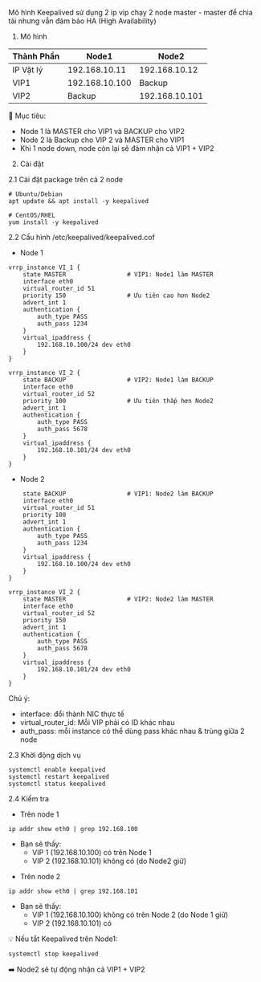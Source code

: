 Mô hình Keepalived sử dụng 2 ip vip chạy 2 node master - master để chia tải nhưng vẫn đảm bảo HA (High Availability)

1. Mô hình

| Thành Phần| Node1 | Node2|
|-----------|-------|------|
| IP Vật lý | 192.168.10.11| 192.168.10.12|
|VIP1       | 192.168.10.100 | Backup |
|VIP2       | Backup         | 192.168.10.101|

📌 Mục tiêu:
- Node 1 là MASTER cho VIP1 và BACKUP cho VIP2
- Node 2 là Backup cho VIP 2 và MASTER cho VIP1
- Khi 1 node down, node còn lại sẽ đảm nhận cả VIP1 + VIP2

2. Cài đặt

2.1 Cài đặt package trên cả 2 node
```
# Ubuntu/Debian
apt update && apt install -y keepalived

# CentOS/RHEL
yum install -y keepalived
```

2.2 Cấu hình /etc/keepalived/keepalived.cof

* Node 1
```
vrrp_instance VI_1 {
    state MASTER                 # VIP1: Node1 làm MASTER
    interface eth0
    virtual_router_id 51
    priority 150                 # Ưu tiên cao hơn Node2
    advert_int 1
    authentication {
        auth_type PASS
        auth_pass 1234
    }
    virtual_ipaddress {
        192.168.10.100/24 dev eth0
    }
}

vrrp_instance VI_2 {
    state BACKUP                 # VIP2: Node1 làm BACKUP
    interface eth0
    virtual_router_id 52
    priority 100                 # Ưu tiên thấp hơn Node2
    advert_int 1
    authentication {
        auth_type PASS
        auth_pass 5678
    }
    virtual_ipaddress {
        192.168.10.101/24 dev eth0
    }
}
```

* Node 2
```vrrp_instance VI_1 {
    state BACKUP                 # VIP1: Node2 làm BACKUP
    interface eth0
    virtual_router_id 51
    priority 100
    advert_int 1
    authentication {
        auth_type PASS
        auth_pass 1234
    }
    virtual_ipaddress {
        192.168.10.100/24 dev eth0
    }
}

vrrp_instance VI_2 {
    state MASTER                 # VIP2: Node2 làm MASTER
    interface eth0
    virtual_router_id 52
    priority 150
    advert_int 1
    authentication {
        auth_type PASS
        auth_pass 5678
    }
    virtual_ipaddress {
        192.168.10.101/24 dev eth0
    }
}
```

Chú ý:
- interface: đổi thành NIC thực tế
- virtual_router_id: Mỗi VIP phải có ID khác nhau
- auth_pass: mỗi instance có thể dùng pass khác nhau & trùng giữa 2 node

2.3 Khởi động dịch vụ
```
systemctl enable keepalived
systemctl restart keepalived
systemctl status keepalived
```

2.4 Kiểm tra
* Trên node 1
```
ip addr show eth0 | grep 192.168.100
```

- Bạn sẽ thấy:
  + VIP 1 (192.168.10.100) có trên Node 1
  + VIP 2 (192.168.10.101) không có (do Node2 giữ)
 
* Trên node 2
```
ip addr show eth0 | grep 192.168.101
```

- Bạn sẽ thấy:
  + VIP 1 (192.168.10.100) không có trên Node 2 (do Node 1 giữ)
  + VIP 2 (192.168.10.101) có

💡 Nếu tắt Keepalived trên Node1:
```
systemctl stop keepalived
```

➡️ Node2 sẽ tự động nhận cả VIP1 + VIP2
